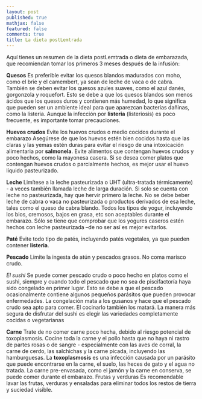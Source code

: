 ```yaml
---
layout: post
published: true
mathjax: false
featured: false
comments: true
title: La dieta postLemtrada
---
```


Aquí tienes un resumen de la dieta postLemtrada o dieta de embarazada, que recomiendan tomar los primeros 3 meses después de la infusión:


**Quesos** 
Es preferible evitar los quesos blandos madurados con moho, como el brie y el camembert, ya sean de leche de vaca o de cabra.
También se deben evitar los quesos azules suaves, como el azul danés, gorgonzola y roquefort.
Esto se debe a que los quesos blandos son menos ácidos que los quesos duros y contienen más humedad, lo que significa que pueden ser un ambiente ideal para que aparezcan bacterias dañinas, como la listeria. 
Aunque la infección por **listeria** (listeriosis) es poco frecuente, es importante tomar precauciones.

**Huevos crudos**
Evite los huevos crudos o medio cocidos durante el embarazo
Asegúrese de que los huevos estén bien cocidos hasta que las claras y las yemas estén duras para evitar el riesgo de una intoxicación alimentaria por **salmonela**. 
Evite alimentos que contengan huevos crudos y poco hechos, como la mayonesa casera. Si se desea comer platos que contengan huevos crudos o parcialmente hechos, es mejor usar el huevo líquido pasteurizado.

**Leche**
Limítese a la leche pasteurizada o UHT (ultra-tratada térmicamente) - a veces también llamada leche de larga duración. 
Si solo se cuenta con leche no pasteurizada, hay que hervir primero la leche. No se debe beber leche de cabra o vaca no pasteurizada o productos derivados de esa leche, tales como el queso de cabra blando. 
Todos los tipos de yogur, incluyendo los bios, cremosos, bajos en grasa, etc son aceptables durante el embarazo. Sólo se tiene que comprobar que los yogures caseros estén hechos con leche pasteurizada –de no ser así es mejor evitarlos. 

**Paté**
Evite todo tipo de patés, incluyendo patés vegetales, ya que pueden contener **listeria**. 

**Pescado**
Limite la ingesta de atún y pescados grasos. No coma marisco crudo.

_El sushi_
Se puede comer pescado crudo o poco hecho en platos como el sushi, siempre y cuando todo el pescado que no sea de piscifactoría haya sido congelado en primer lugar. Esto se debe a que el pescado ocasionalmente contiene algunos pequeños parásitos que pueden provocar enfermedades. La congelación mata a los gusanos y hace que el pescado crudo sea apto para comer. El cocinarlo también los matará.
La manera más segura de disfrutar del sushi es elegir las variedades completamente cocidas o vegetarianas

**Carne** 
Trate de no comer carne poco hecha, debido al riesgo potencial de toxoplasmosis.
Cocine toda la carne y el pollo hasta que no haya ni rastro de partes rosas o de sangre - especialmente con las aves de corral, la carne de cerdo, las salchichas y la carne picada, incluyendo las hamburguesas.
La **toxoplasmosis** es una infección causada por un parásito que puede encontrarse en la carne, el suelo, las heces de gato y el agua no tratada.
La carne pre-envasada, como el jamón y la carne en conserva, se puede comer durante el embarazo. 
Frutas y verduras
Es recomendable lavar las frutas, verduras y ensaladas para eliminar todos los restos de tierra y suciedad visible. 
